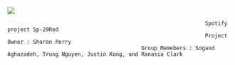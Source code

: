 ![](https://www.ajc.com/resizer/eXZVM5hz8HvYppr_U1R4c0YkcRU=/1200x630/cloudfront-us-east-1.images.arcpublishing.com/ajc/BVMLJOI6YMOI5V7AXOGVUKGS2A.png)


                                                                  Spotify project Sp-29Red 
                                                                  Project Owner : Sharon Perry
                                              Group Memebers : Sogand Aghazadeh, Trung Nguyen, Justin Kong, and Ranasia Clark
